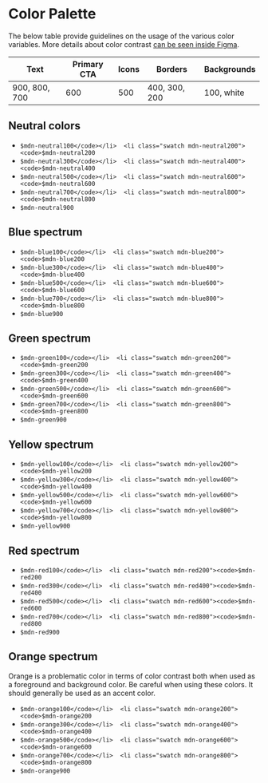 Color Palette
=============

The below table provide guidelines on the usage of the various color variables. More details about color contrast [can be seen inside Figma](https://www.figma.com/file/YYVJ8uqG8UFBBvQhdI7fxR/MDN-Web-Docs?node-id=1%3A7).

<table><thead><tr class="header"><th>Text</th><th>Primary CTA</th><th>Icons</th><th>Borders</th><th>Backgrounds</th></tr></thead><tbody><tr class="odd"><td>900, 800, 700</td><td>600</td><td>500</td><td>400, 300, 200</td><td>100, white</td></tr></tbody></table>

Neutral colors
--------------

-   `$mdn-neutral100</code></li>  <li class="swatch mdn-neutral200"><code>$mdn-neutral200`
-   `$mdn-neutral300</code></li>  <li class="swatch mdn-neutral400"><code>$mdn-neutral400`
-   `$mdn-neutral500</code></li>  <li class="swatch mdn-neutral600"><code>$mdn-neutral600`
-   `$mdn-neutral700</code></li>  <li class="swatch mdn-neutral800"><code>$mdn-neutral800`
-   `$mdn-neutral900`

Blue spectrum
-------------

-   `$mdn-blue100</code></li>  <li class="swatch mdn-blue200"><code>$mdn-blue200`
-   `$mdn-blue300</code></li>  <li class="swatch mdn-blue400"><code>$mdn-blue400`
-   `$mdn-blue500</code></li>  <li class="swatch mdn-blue600"><code>$mdn-blue600`
-   `$mdn-blue700</code></li>  <li class="swatch mdn-blue800"><code>$mdn-blue800`
-   `$mdn-blue900`

Green spectrum
--------------

-   `$mdn-green100</code></li>  <li class="swatch mdn-green200"><code>$mdn-green200`
-   `$mdn-green300</code></li>  <li class="swatch mdn-green400"><code>$mdn-green400`
-   `$mdn-green500</code></li>  <li class="swatch mdn-green600"><code>$mdn-green600`
-   `$mdn-green700</code></li>  <li class="swatch mdn-green800"><code>$mdn-green800`
-   `$mdn-green900`

Yellow spectrum
---------------

-   `$mdn-yellow100</code></li>  <li class="swatch mdn-yellow200"><code>$mdn-yellow200`
-   `$mdn-yellow300</code></li>  <li class="swatch mdn-yellow400"><code>$mdn-yellow400`
-   `$mdn-yellow500</code></li>  <li class="swatch mdn-yellow600"><code>$mdn-yellow600`
-   `$mdn-yellow700</code></li>  <li class="swatch mdn-yellow800"><code>$mdn-yellow800`
-   `$mdn-yellow900`

Red spectrum
------------

-   `$mdn-red100</code></li>  <li class="swatch mdn-red200"><code>$mdn-red200`
-   `$mdn-red300</code></li>  <li class="swatch mdn-red400"><code>$mdn-red400`
-   `$mdn-red500</code></li>  <li class="swatch mdn-red600"><code>$mdn-red600`
-   `$mdn-red700</code></li>  <li class="swatch mdn-red800"><code>$mdn-red800`
-   `$mdn-red900`

Orange spectrum
---------------

Orange is a problematic color in terms of color contrast both when used as a foreground and background color. Be careful when using these colors. It should generally be used as an accent color.

-   `$mdn-orange100</code></li>  <li class="swatch mdn-orange200"><code>$mdn-orange200`
-   `$mdn-orange300</code></li>  <li class="swatch mdn-orange400"><code>$mdn-orange400`
-   `$mdn-orange500</code></li>  <li class="swatch mdn-orange600"><code>$mdn-orange600`
-   `$mdn-orange700</code></li>  <li class="swatch mdn-orange800"><code>$mdn-orange800`
-   `$mdn-orange900`
